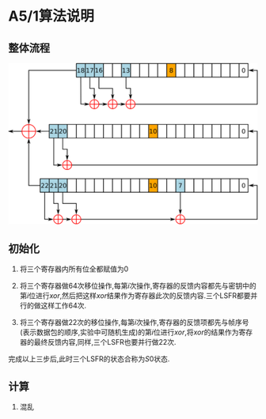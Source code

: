 # A5/1算法说明

## 整体流程

![image](../pic/A5-1_GSM_cipher.svg)

## 初始化

1. 将三个寄存器内所有位全都赋值为0

2. 将三个寄存器做64次移位操作,每第$i$次操作,寄存器的反馈内容都先与密钥中的第$i$位进行$xor$,然后把这样$xor$结果作为寄存器此次的反馈内容.三个LSFR都要并行的做这样工作64次.

3. 将三个寄存器做22次的移位操作,每第$i$次操作,寄存器的反馈项都先与帧序号(表示数据包的顺序,实验中可随机生成)的第$i$位进行$xor$,将$xor$的结果作为寄存器的最终反馈内容,同样,三个LSFR也要并行做22次.

完成以上三步后,此时三个LSFR的状态合称为$S0$状态.

## 计算

1. 混乱
